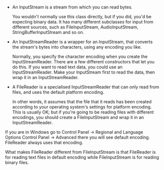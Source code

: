 - An InputStream is a stream from which you can read bytes. 

    You wouldn't normally use this class directly, but if you did, you'd be expecting binary data. 
    It has many different subclasses for input from different sources, 
    such as FileInputStream, AudioInputStream, StringBufferInputStream and so on.

- An InputStreamReader is a wrapper for an InputStream, that converts the stream's bytes into characters, using any encoding you like.
 
    Normally, you specify the character encoding when you create the InputStreamReader. 
    There are a few different constructors that let you do this. 
    If you want to read text data, you could use an InputStreamReader. 
    Make your InputStream first to read the data, then wrap it in an InputStreamReader.

- A FileReader is a specialised InputStreamReader that can only read from files, and uses the default platform encoding.

    In other words, it assumes that the file that it reads has been created according to your operating system's settings for platform encoding. 
    This is usually OK; but if you're going to be reading files with different encodings, 
    you should create a FileInputStream and wrap it in an InputStreamReader.
    
If you are in Windows go to Control Panel -> Regional and Language Options Control Panel -> Advanced there you will see default encoding. 
FileReader always uses that encoding.

What makes FileReader different from FileInputStream is that 
FileReader is for reading text files in default encoding while FileInputStream is for reading binary files.